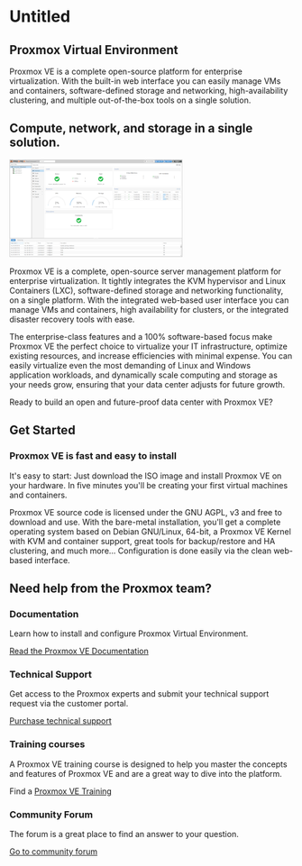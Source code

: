 # Untitled

## Proxmox Virtual Environment

Proxmox VE is a complete open-source platform for enterprise virtualization. With the built-in web interface you can easily manage VMs and containers, software-defined storage and networking, high-availability clustering, and multiple out-of-the-box tools on a single solution.

## Compute, network, and storage in a single solution.

[![Screenshot gallery of Proxmox VE dashboard](media/Screenshot_gallery_of_Proxmox_VE_dashboard.png)](https://proxmox.com/en/proxmox-ve#wk-32 "Proxmox VE screenshots")

Proxmox VE is a complete, open-source server management platform for enterprise virtualization. It tightly integrates the KVM hypervisor and Linux Containers (LXC), software-defined storage and networking functionality, on a single platform. With the integrated web-based user interface you can manage VMs and containers, high availability for clusters, or the integrated disaster recovery tools with ease.[](https://proxmox.com/en/proxmox-ve#wk-32 "Proxmox VE screenshots")

The enterprise-class features and a 100% software-based focus make Proxmox VE the perfect choice to virtualize your IT infrastructure, optimize existing resources, and increase efficiencies with minimal expense. You can easily virtualize even the most demanding of Linux and Windows application workloads, and dynamically scale computing and storage as your needs grow, ensuring that your data center adjusts for future growth.

Ready to build an open and future-proof data center with Proxmox VE?

## Get Started

### Proxmox VE is fast and easy to install

It's easy to start: Just download the ISO image and install Proxmox VE on your hardware. In five minutes you'll be creating your first virtual machines and containers.

Proxmox VE source code is licensed under the GNU AGPL, v3 and free to download and use. With the bare-metal installation, you'll get a complete operating system based on Debian GNU/Linux, 64-bit, a Proxmox VE Kernel with KVM and container support, great tools for backup/restore and HA clustering, and much more... Configuration is done easily via the clean web-based interface.

## Need help from the Proxmox team?

### Documentation

Learn how to install and configure Proxmox Virtual Environment.

[Read the Proxmox VE Documentation](https://pve.proxmox.com/pve-docs/)

### Technical Support

Get access to the Proxmox experts and submit your technical support request via the customer portal.

[Purchase technical support](https://proxmox.com/en/proxmox-ve/pricing)

### Training courses

A Proxmox VE training course is designed to help you master the concepts and features of Proxmox VE and are a great way to dive into the platform.

Find a [Proxmox VE Training](https://proxmox.com/en/training)

### Community Forum

The forum is a great place to find an answer to your question.

[Go to community forum](https://forum.proxmox.com/)
